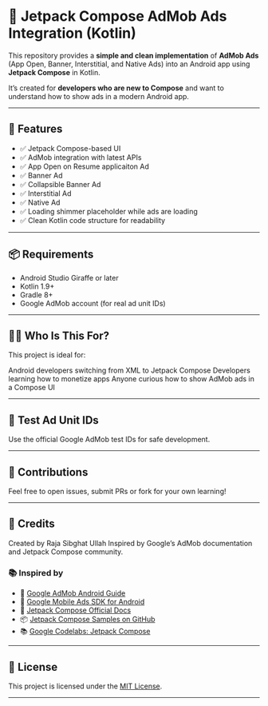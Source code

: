 # 📱 Jetpack Compose AdMob Ads Integration (Kotlin)

This repository provides a **simple and clean implementation** of  **AdMob Ads** (App Open, Banner, Interstitial, and Native Ads) into an Android app using **Jetpack Compose** in Kotlin.

It’s created for **developers who are new to Compose** and want to understand how to show ads in a modern Android app.

---

## 🚀 Features

- ✅ Jetpack Compose-based UI
- ✅ AdMob integration with latest APIs
- ✅ App Open on Resume applicaiton Ad
- ✅ Banner Ad
- ✅ Collapsible Banner Ad
- ✅ Interstitial Ad
- ✅ Native Ad 
- ✅ Loading shimmer placeholder while ads are loading
- ✅ Clean Kotlin code structure for readability

---

## 📦 Requirements

- Android Studio Giraffe or later
- Kotlin 1.9+
- Gradle 8+
- Google AdMob account (for real ad unit IDs)

---

## 👨‍💻 Who Is This For?

This project is ideal for:

Android developers switching from XML to Jetpack Compose
Developers learning how to monetize apps
Anyone curious how to show AdMob ads in a Compose UI

---

## 🧪 Test Ad Unit IDs

Use the official Google AdMob test IDs for safe development.

---

## 🙌 Contributions

Feel free to open issues, submit PRs or fork for your own learning!

---

## 🤝 Credits

Created by Raja Sibghat Ullah
Inspired by Google’s AdMob documentation and Jetpack Compose community.

### 📚 Inspired by

- 📘 [Google AdMob Android Guide](https://developers.google.com/admob/android/quick-start)
- 🧰 [Google Mobile Ads SDK for Android](https://developers.google.com/admob/android/sdk)
- 🎨 [Jetpack Compose Official Docs](https://developer.android.com/jetpack/compose/documentation)
- 📦 [Jetpack Compose Samples on GitHub](https://github.com/android/compose-samples)
- 📚 [Google Codelabs: Jetpack Compose](https://developer.android.com/codelabs/jetpack-compose-basics)

---

## 📝 License

This project is licensed under the [MIT License](LICENSE).

---
